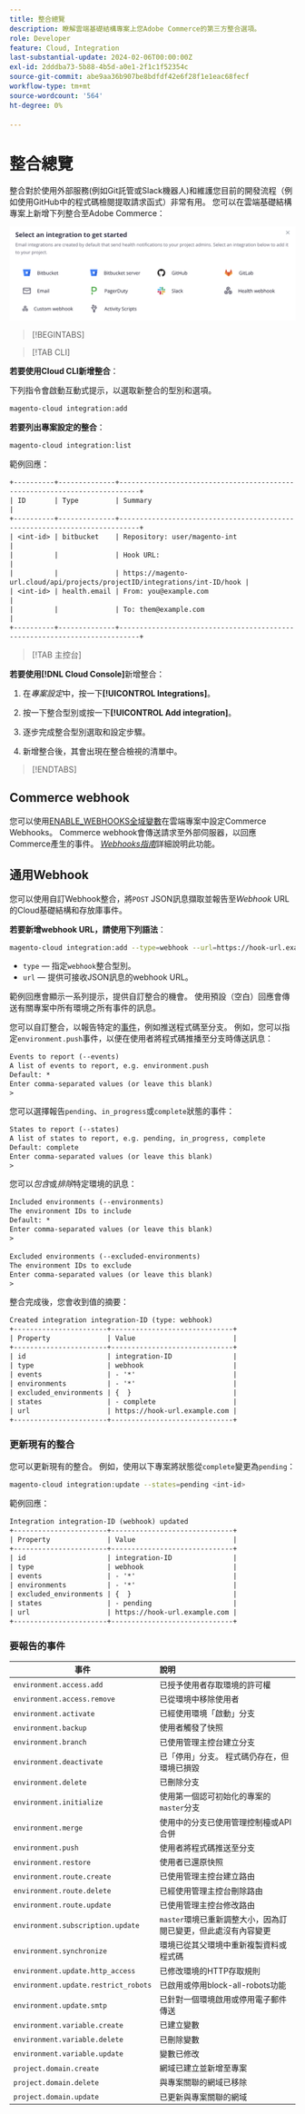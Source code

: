 ```yaml
---
title: 整合總覽
description: 瞭解雲端基礎結構專案上您Adobe Commerce的第三方整合選項。
role: Developer
feature: Cloud, Integration
last-substantial-update: 2024-02-06T00:00:00Z
exl-id: 2dddba73-5b88-4b5d-a0e1-2f1c1f52354c
source-git-commit: abe9aa36b907be8bdfdf42e6f28f1e1eac68fecf
workflow-type: tm+mt
source-wordcount: '564'
ht-degree: 0%

---
```


# 整合總覽

整合對於使用外部服務(例如Git託管或Slack機器人)和維護您目前的開發流程（例如使用GitHub中的程式碼檢閱提取請求函式）非常有用。 您可以在雲端基礎結構專案上新增下列整合至Adobe Commerce：

![整合](/help/assets/integrations.png)

>[!BEGINTABS]

>[!TAB CLI]

**若要使用Cloud CLI新增整合**：

下列指令會啟動互動式提示，以選取新整合的型別和選項。

```bash
magento-cloud integration:add
```

**若要列出專案設定的整合**：

```bash
magento-cloud integration:list
```

範例回應：

```terminal
+----------+--------------+---------------------------------------------------------------------------+
| ID       | Type         | Summary                                                                   |
+----------+--------------+---------------------------------------------------------------------------+
| <int-id> | bitbucket    | Repository: user/magento-int                                              |
|          |              | Hook URL:                                                                 |
|          |              | https://magento-url.cloud/api/projects/projectID/integrations/int-ID/hook |
| <int-id> | health.email | From: you@example.com                                                     |
|          |              | To: them@example.com                                                      |
+----------+--------------+---------------------------------------------------------------------------+
```

>[!TAB 主控台]

**若要使用[!DNL Cloud Console]**&#x200B;新增整合：

1. 在&#x200B;_專案設定_&#x200B;中，按一下&#x200B;**[!UICONTROL Integrations]**。

1. 按一下整合型別或按一下&#x200B;**[!UICONTROL Add integration]**。

1. 逐步完成整合型別選取和設定步驟。

1. 新增整合後，其會出現在整合檢視的清單中。

>[!ENDTABS]

## Commerce webhook

您可以使用[ENABLE_WEBHOOKS全域變數](../environment/variables-global.md#enable_webhooks)在雲端專案中設定Commerce Webhooks。 Commerce webhook會傳送請求至外部伺服器，以回應Commerce產生的事件。 [_Webhooks指南_](https://developer.adobe.com/commerce/extensibility/webhooks)詳細說明此功能。

## 通用Webhook

您可以使用自訂Webhook整合，將`POST` JSON訊息擷取並報告至&#x200B;_Webhook_ URL的Cloud基礎結構和存放庫事件。

**若要新增webhook URL，請使用下列語法**：

```bash
magento-cloud integration:add --type=webhook --url=https://hook-url.example.com
```

- `type` — 指定`webhook`整合型別。
- `url` — 提供可接收JSON訊息的webhook URL。

範例回應會顯示一系列提示，提供自訂整合的機會。 使用預設（空白）回應會傳送有關專案中所有環境之所有事件的訊息。

您可以自訂整合，以報告特定的[事件](#events-to-report)，例如推送程式碼至分支。 例如，您可以指定`environment.push`事件，以便在使用者將程式碼推播至分支時傳送訊息：

```terminal
Events to report (--events)
A list of events to report, e.g. environment.push
Default: *
Enter comma-separated values (or leave this blank)
>
```

您可以選擇報告`pending`、`in_progress`或`complete`狀態的事件：

```terminal
States to report (--states)
A list of states to report, e.g. pending, in_progress, complete
Default: complete
Enter comma-separated values (or leave this blank)
>
```

您可以&#x200B;_包含_&#x200B;或&#x200B;_排除_&#x200B;特定環境的訊息：

```terminal
Included environments (--environments)
The environment IDs to include
Default: *
Enter comma-separated values (or leave this blank)
>

Excluded environments (--excluded-environments)
The environment IDs to exclude
Enter comma-separated values (or leave this blank)
>
```

整合完成後，您會收到值的摘要：

```terminal
Created integration integration-ID (type: webhook)
+-----------------------+------------------------------+
| Property              | Value                        |
+-----------------------+------------------------------+
| id                    | integration-ID               |
| type                  | webhook                      |
| events                | - '*'                        |
| environments          | - '*'                        |
| excluded_environments | {  }                         |
| states                | - complete                   |
| url                   | https://hook-url.example.com |
+-----------------------+------------------------------+
```

### 更新現有的整合

您可以更新現有的整合。 例如，使用以下專案將狀態從`complete`變更為`pending`：

```bash
magento-cloud integration:update --states=pending <int-id>
```

範例回應：

```terminal
Integration integration-ID (webhook) updated
+-----------------------+------------------------------+
| Property              | Value                        |
+-----------------------+------------------------------+
| id                    | integration-ID               |
| type                  | webhook                      |
| events                | - '*'                        |
| environments          | - '*'                        |
| excluded_environments | {  }                         |
| states                | - pending                    |
| url                   | https://hook-url.example.com |
+-----------------------+------------------------------+
```

### 要報告的事件

| 事件 | 說明 |
| ----- | :-----------|
| `environment.access.add` | 已授予使用者存取環境的許可權 |
| `environment.access.remove` | 已從環境中移除使用者 |
| `environment.activate` | 已經使用環境「啟動」分支 |
| `environment.backup` | 使用者觸發了快照 |
| `environment.branch` | 已使用管理主控台建立分支 |
| `environment.deactivate` | 已「停用」分支。 程式碼仍存在，但環境已損毀 |
| `environment.delete` | 已刪除分支 |
| `environment.initialize` | 使用第一個認可初始化的專案的`master`分支 |
| `environment.merge` | 使用中的分支已使用管理控制檯或API合併 |
| `environment.push` | 使用者將程式碼推送至分支 |
| `environment.restore` | 使用者已還原快照 |
| `environment.route.create` | 已使用管理主控台建立路由 |
| `environment.route.delete` | 已經使用管理主控台刪除路由 |
| `environment.route.update` | 已使用管理主控台修改路由 |
| `environment.subscription.update` | `master`環境已重新調整大小，因為訂閱已變更，但此處沒有內容變更 |
| `environment.synchronize` | 環境已從其父環境中重新複製資料或程式碼 |
| `environment.update.http_access` | 已修改環境的HTTP存取規則 |
| `environment.update.restrict_robots` | 已啟用或停用block-all-robots功能 |
| `environment.update.smtp` | 已針對一個環境啟用或停用電子郵件傳送 |
| `environment.variable.create` | 已建立變數 |
| `environment.variable.delete` | 已刪除變數 |
| `environment.variable.update` | 變數已修改 |
| `project.domain.create` | 網域已建立並新增至專案 |
| `project.domain.delete` | 與專案關聯的網域已移除 |
| `project.domain.update` | 已更新與專案關聯的網域 |
